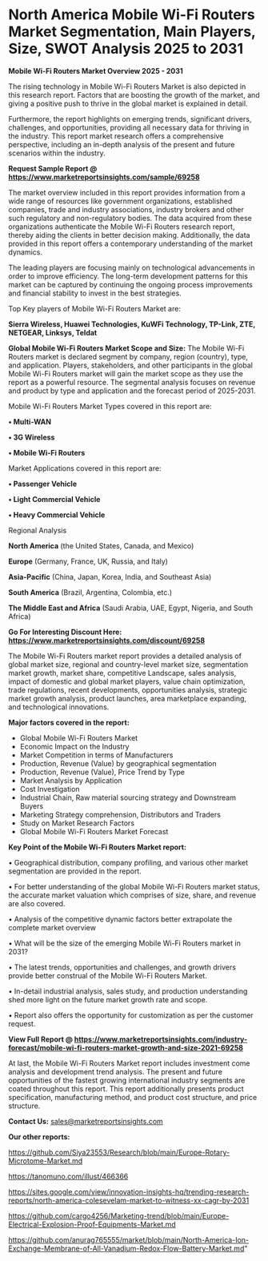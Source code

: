# North America Mobile Wi-Fi Routers Market Segmentation, Main Players, Size, SWOT Analysis 2025 to 2031

<Strong> Mobile Wi-Fi Routers Market Overview 2025 - 2031</strong>

The rising technology in Mobile Wi-Fi Routers Market is also depicted in this research report. Factors that are boosting the growth of the market, and giving a positive push to thrive in the global market is explained in detail.

Furthermore, the report highlights on emerging trends, significant drivers, challenges, and opportunities, providing all necessary data for thriving in the industry. This report market research offers a comprehensive perspective, including an in-depth analysis of the present and future scenarios within the industry.

<strong>Request Sample Report @ <a href=https://www.marketreportsinsights.com/sample/69258>https://www.marketreportsinsights.com/sample/69258</a></strong>

The market overview included in this report provides information from a wide range of resources like government organizations, established companies, trade and industry associations, industry brokers and other such regulatory and non-regulatory bodies. The data acquired from these organizations authenticate the Mobile Wi-Fi Routers research report, thereby aiding the clients in better decision making. Additionally, the data provided in this report offers a contemporary understanding of the market dynamics.

The leading players are focusing mainly on technological advancements in order to improve efficiency. The long-term development patterns for this market can be captured by continuing the ongoing process improvements and financial stability to invest in the best strategies.

Top Key players of Mobile Wi-Fi Routers Market are:

<strong>Sierra Wireless, Huawei Technologies, KuWFi Technology, TP-Link, ZTE, NETGEAR, Linksys, Teldat</strong>

<strong><b>Global Mobile Wi-Fi Routers Market Scope and Size:</b></strong>
The Mobile Wi-Fi Routers market is declared segment by company, region (country), type, and application. Players, stakeholders, and other participants in the global Mobile Wi-Fi Routers market will gain the market scope as they use the report as a powerful resource. The segmental analysis focuses on revenue and product by type and application and the forecast period of 2025-2031.

Mobile Wi-Fi Routers Market Types covered in this report are:

<strong>• Multi-WAN

• 3G Wireless

• Mobile Wi-Fi Routers</strong>

Market Applications covered in this report are:

<strong>• Passenger Vehicle

• Light Commercial Vehicle

• Heavy Commercial Vehicle</strong> 

Regional Analysis

<strong>North America</strong> (the United States, Canada, and Mexico)

<strong>Europe</strong> (Germany, France, UK, Russia, and Italy)

<strong>Asia-Pacific</strong> (China, Japan, Korea, India, and Southeast Asia)

<strong>South America</strong> (Brazil, Argentina, Colombia, etc.)

<strong>The Middle East and Africa</strong> (Saudi Arabia, UAE, Egypt, Nigeria, and South Africa)

<strong>Go For Interesting Discount Here: <a href=https://www.marketreportsinsights.com/discount/69258>https://www.marketreportsinsights.com/discount/69258</a></strong>

The Mobile Wi-Fi Routers market report provides a detailed analysis of global market size, regional and country-level market size, segmentation market growth, market share, competitive Landscape, sales analysis, impact of domestic and global market players, value chain optimization, trade regulations, recent developments, opportunities analysis, strategic market growth analysis, product launches, area marketplace expanding, and technological innovations.

<strong><b>Major factors covered in the report:</b></strong>
<ul>
  <li>Global Mobile Wi-Fi Routers Market </li>
  <li>Economic Impact on the Industry</li>
  <li>Market Competition in terms of Manufacturers</li>
  <li>Production, Revenue (Value) by geographical segmentation</li>
  <li>Production, Revenue (Value), Price Trend by Type</li>
  <li>Market Analysis by Application</li>
  <li>Cost Investigation</li>
  <li>Industrial Chain, Raw material sourcing strategy and Downstream Buyers</li>
  <li>Marketing Strategy comprehension, Distributors and Traders</li>
  <li>Study on Market Research Factors</li>
  <li>Global Mobile Wi-Fi Routers Market Forecast</li>
</ul>

<strong><b>Key Point of the Mobile Wi-Fi Routers Market report:</b></strong>

• Geographical distribution, company profiling, and various other market segmentation are provided in the report.

• For better understanding of the global Mobile Wi-Fi Routers market status, the accurate market valuation which comprises of size, share, and revenue are also covered.

• Analysis of the competitive dynamic factors better extrapolate the complete market overview

• What will be the size of the emerging Mobile Wi-Fi Routers market in 2031?

• The latest trends, opportunities and challenges, and growth drivers provide better construal of the Mobile Wi-Fi Routers Market.

• In-detail industrial analysis, sales study, and production understanding shed more light on the future market growth rate and scope.

• Report also offers the opportunity for customization as per the customer request.

<strong><b>View Full Report @ <a href=https://www.marketreportsinsights.com/industry-forecast/mobile-wi-fi-routers-market-growth-and-size-2021-69258>https://www.marketreportsinsights.com/industry-forecast/mobile-wi-fi-routers-market-growth-and-size-2021-69258</a></b></strong>


At last, the Mobile Wi-Fi Routers Market report includes investment come analysis and development trend analysis. The present and future opportunities of the fastest growing international industry segments are coated throughout this report. This report additionally presents product specification, manufacturing method, and product cost structure, and price structure.

<strong>Contact Us:</strong>
sales@marketreportsinsights.com

<strong>Our other reports:</strong>

<a href=https://github.com/Siya23553/Research/blob/main/Europe-Rotary-Microtome-Market.md>https://github.com/Siya23553/Research/blob/main/Europe-Rotary-Microtome-Market.md</a>

<a href=https://tanomuno.com/illust/466366>https://tanomuno.com/illust/466366</a>

<a href=https://sites.google.com/view/innovation-insights-hq/trending-research-reports/north-america-colesevelam-market-to-witness-xx-cagr-by-2031>https://sites.google.com/view/innovation-insights-hq/trending-research-reports/north-america-colesevelam-market-to-witness-xx-cagr-by-2031</a>

<a href=https://github.com/cargo4256/Marketing-trend/blob/main/Europe-Electrical-Explosion-Proof-Equipments-Market.md>https://github.com/cargo4256/Marketing-trend/blob/main/Europe-Electrical-Explosion-Proof-Equipments-Market.md</a>

<a href=https://github.com/anurag765555/market/blob/main/North-America-Ion-Exchange-Membrane-of-All-Vanadium-Redox-Flow-Battery-Market.md>https://github.com/anurag765555/market/blob/main/North-America-Ion-Exchange-Membrane-of-All-Vanadium-Redox-Flow-Battery-Market.md</a>"
